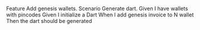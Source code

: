 Feature Add genesis wallets.
Scenario Generate dart.
Given I have wallets with pincodes
Given I initialize a Dart
When I add genesis invoice to N wallet
Then the dart should be generated
